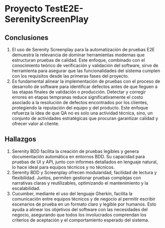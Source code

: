# Proyecto TestE2E-SerenityScreenPlay

## Conclusiones
1. El uso de Serenity Screenplay para la automatización de pruebas E2E demuestra la relevancia de dominar herramientas modernas que estructuran pruebas de calidad. Este enfoque, combinado con el conocimiento teórico de verificación y validación del software, sirve de herramienta para asegurar que las funcionalidades del sistema cumplen con los requisitos desde las primeras fases del proyecto. 
2. Es fundamental alinear la implementación de pruebas con el proceso de desarrollo de software para identificar defectos antes de que lleguen a las etapas finales de validación o producción. Detectar y corregir errores en etapas tempranas reduce significativamente el costo asociado a la resolución de defectos encontrados por los clientes, protegiendo la reputación del equipo y del producto. Este enfoque refuerza la idea de que QA no es solo una actividad técnica, sino, un conjunto de actividades estratégicas que procuran garantizar calidad y ofrecer valor al cliente.
## Hallazgos 
1. Serenity BDD facilita la creación de pruebas legibles y genera documentación automática en entornos BDD. Su capacidad para pruebas de UI y API, junto con informes detallados en lenguaje natural, lo hace ideal para equipos técnicos y no técnicos.
2. Serenity BDD y Screenplay ofrecen modularidad, facilidad de lectura y flexibilidad. Juntos, permiten gestionar pruebas complejas con narrativas claras y reutilizables, optimizando el mantenimiento y la escalabilidad.
3. Cucumber, mediante el uso del lenguaje Gherkin, facilita la comunicación entre equipos técnicos y de negocio al permitir escribir escenarios de prueba en un formato claro y legible por humanos. Esto ayuda a alinear los objetivos del software con las necesidades del negocio, asegurando que todos los involucrados comprendan los criterios de aceptación y el comportamiento esperado del sistema.
